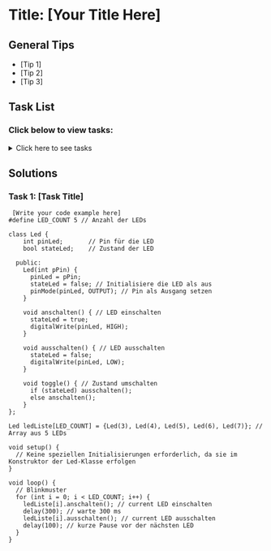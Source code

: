# Title: [Your Title Here]

## General Tips
- [Tip 1]
- [Tip 2]
- [Tip 3]

## Task List
### Click below to view tasks:
<details>
  <summary>Click here to see tasks</summary>
  - [Task 1: Enter Task Description]
  
</details>

## Solutions

### Task 1: [Task Title]
```Arduino
 [Write your code example here]
#define LED_COUNT 5 // Anzahl der LEDs

class Led {
    int pinLed;       // Pin für die LED
    bool stateLed;    // Zustand der LED

  public:
    Led(int pPin) {
      pinLed = pPin; 
      stateLed = false; // Initialisiere die LED als aus
      pinMode(pinLed, OUTPUT); // Pin als Ausgang setzen
    }
    
    void anschalten() { // LED einschalten
      stateLed = true; 
      digitalWrite(pinLed, HIGH);
    }
    
    void ausschalten() { // LED ausschalten
      stateLed = false; 
      digitalWrite(pinLed, LOW);
    }
    
    void toggle() { // Zustand umschalten
      if (stateLed) ausschalten();
      else anschalten();
    }
};

Led ledListe[LED_COUNT] = {Led(3), Led(4), Led(5), Led(6), Led(7)}; // Array aus 5 LEDs

void setup() {
  // Keine speziellen Initialisierungen erforderlich, da sie im Konstruktor der Led-Klasse erfolgen
}

void loop() {
  // Blinkmuster
  for (int i = 0; i < LED_COUNT; i++) {
    ledListe[i].anschalten(); // current LED einschalten
    delay(300); // warte 300 ms
    ledListe[i].ausschalten(); // current LED ausschalten
    delay(100); // kurze Pause vor der nächsten LED
  }
}
